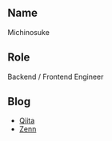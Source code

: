 ## Name

Michinosuke

## Role

Backend / Frontend Engineer

## Blog

- [Qiita](https://qiita.com/Michinosuke)
- [Zenn](https://zenn.dev/michinosuke)
